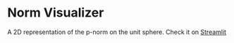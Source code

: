 # Norm Visualizer

A 2D representation of the p-norm on the unit sphere.
Check it on [Streamlit](https://np-norm-viz.streamlit.app/)
